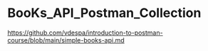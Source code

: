 # BooKs_API_Postman_Collection

https://github.com/vdespa/introduction-to-postman-course/blob/main/simple-books-api.md
